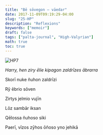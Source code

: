 ```yaml
---
title: "Bē sōvegon – vāedar"
date: 2017-11-09T09:19:29-04:00
slug: "25-HP"
description: "Reflexions"
keywords: ["memoir"]
draft: false
tags: ["palta-journal", "High-Valyrian"]
math: true
toc: true
---
```

![HP7](/25-HP.jpg)

<cite>Harry, hen ziry ēlie kipagon zaldrīzes ābrarra</cite>

Skorī nuke ñuhon zaldrīzi

Rȳ ēbrio sōven

Zirtys jelmio vujīn

Lōz sambār iksan

Qēlossa ñuhoso siki

Paerī, vīzos zȳhos ōñoso yno jehikā